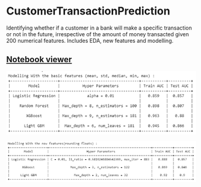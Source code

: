 # CustomerTransactionPrediction
Identifying whether if a customer in a bank will make a specific transaction or not in the future, irrespective of the amount of money transacted given 200 numerical features. Includes EDA, new features and modelling.

<a href="https://nbviewer.jupyter.org/github/sanjay235/Customer-Transaction-Prediction/blob/master/SantanderCustomerTransactionPrediction.ipynb">Notebook viewer</a>
--
![alt text](./images/Comparision[1].PNG)

![alt text](./images/Comparision[2].PNG)
